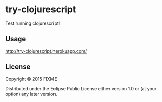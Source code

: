 # try-clojurescript

Test running clojurescript!

## Usage

http://try-clojurescript.herokuapp.com/

## License

Copyright © 2015 FIXME

Distributed under the Eclipse Public License either version 1.0 or (at
your option) any later version.
